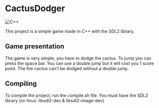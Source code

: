 # CactusDodger

![C++](https://img.shields.io/badge/c++-%2300599C.svg?style=for-the-badge&logo=c%2B%2B&logoColor=white)

This project is a simple game made in C++ with the SDL2 library.

## Game presentation

The game is very simple, you have to dodge the cactus.
To jump you can press the space bar.
You can use a double jump but it will cost you 1 score point.
The fire cactus can't be dodged without a double jump.

## Compiling

To compile the project, run the compile.sh file.
You must have the SDL2 library (on linux: libsdl2-dev & libsdl2-image-dev)
